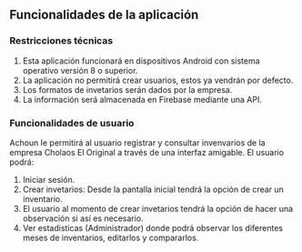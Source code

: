 ## Funcionalidades de la aplicación

### Restricciones técnicas
1. Esta aplicación funcionará en dispositivos Android con sistema operativo versión 8 o superior.
2. La aplicación no permitirá crear usuarios, estos ya vendrán por defecto.
3. Los formatos de invetarios serán dados por la empresa.
4. La información será almacenada en Firebase mediante una API.

### Funcionalidades de usuario
Achoun le permitirá al usuario registrar y consultar invenvarios de la empresa Cholaos El Original a través de una interfaz amigable. El usuario podrá:
1. Iniciar sesión.
2. Crear invetarios: Desde la pantalla inicial tendrá la opción de crear un inventario.
3. El usuario al momento de crear invetarios tendrá la opción de hacer una observación si así es necesario.
4. Ver estadisticas (Administrador) donde podrá observar los diferentes meses de inventarios, editarlos y compararlos.

